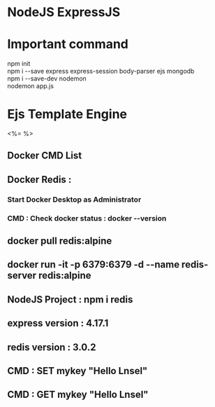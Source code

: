 # NodeJS ExpressJS 

# Important command

npm init <br />
npm i --save express express-session body-parser ejs mongodb  <br />
npm i --save-dev nodemon <br />
nodemon app.js <br />


# Ejs Template Engine 

<%= %> <br />

## Docker CMD List
## Docker Redis : 
### Start Docker Desktop as Administrator
### CMD : Check docker status : docker --version
## docker pull redis:alpine
## docker run -it -p 6379:6379 -d --name redis-server redis:alpine
## NodeJS Project :  npm i redis
## express version : 4.17.1
## redis version : 3.0.2
## CMD : SET mykey "Hello Lnsel"
## CMD : GET mykey "Hello Lnsel"
